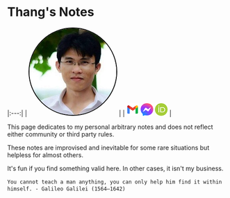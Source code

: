 # Thang's Notes

<!-- add picutres in table-->
<!-- ![](./assets/images/my_picture3x3.jpg) 
  [![](./assets/images/icon_linkedin.jpg)](https://www.linkedin.com/in/thang-nguyen-5b458a218) 
![](./assets/images/hello_world.png)
--> 


|:---:| 
| <img src="./assets/images/my_picture3x3.jpg" style="border-radius: 50%; border: 2px solid black;"/> | 
| [![](./assets/images/icon_email.png)](mailto:caothangckt@gmail.com)  [![](./assets/images/icon_messenger.png)](https://www.facebook.com/thangckt5)  [![](./assets/images/icon_ORCID.png)](https://orcid.org/0000-0001-9826-5397)  |

This page dedicates to my personal arbitrary notes and does not reflect either community or third party rules. 

These notes are improvised and inevitable for some rare situations but helpless for almost others. 

It's fun if you find something valid here. In other cases, it isn't my business.

```tip
You cannot teach a man anything, you can only help him find it within himself. - Galileo Galilei (1564–1642)
```

<!--  
```python
if "bullshit" not in your_life:
    print("Hello world")
else:
    raise Error("stuck in bullshit")
``` 
-->

<!--- #### [My CV](https://thangckt.github.io/cv) -->


